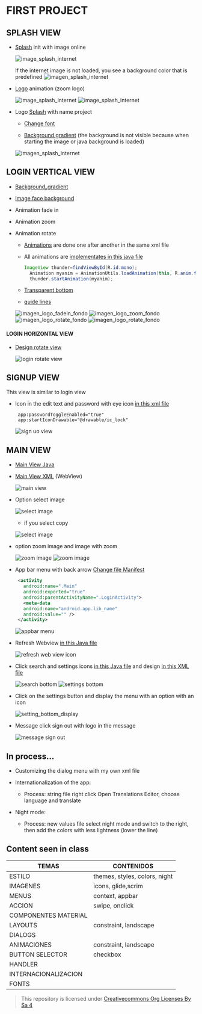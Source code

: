 # FIRST PROJECT

## SPLASH VIEW
 * [Splash](https://github.com/AlmuFerCar/First/blob/master/app/src/main/java/com/afernandezcar/first/Splash.java) init with image online


   ![image_splash_internet](img/splash_con_carga_imagen.png)


   If the internet image is not loaded, you see a background color that is predefined
      ![imagen_splash_internet](img/splash_sin_carga_imagen.png)


 * [Logo](https://github.com/AlmuFerCar/First/blob/master/app/src/main/res/anim/scale.xml) animation (zoom logo)


   ![image_splash_internet](img/logo_splash_normal.png)  ![image_splash_internet](img/logo_splash_zoom.png)

 * Logo [Splash](https://github.com/AlmuFerCar/First/blob/master/app/src/main/res/layout/activity_splash.xml) with name project
   
   
   * [Change font](https://github.com/AlmuFerCar/First/blob/master/app/src/main/res/font/barriecito.xml)


   * [Background gradient](https://github.com/AlmuFerCar/First/blob/master/app/src/main/res/drawable/gradient.xml) (the background is not visible because when starting the image or java background is loaded)


   ![imagen_splash_internet](img/vista_splash_sin_java.png)


## LOGIN VERTICAL VIEW 
 * [Background_gradient](https://github.com/AlmuFerCar/First/blob/master/app/src/main/res/drawable/gradient.xml)


 * [Image face background](https://github.com/AlmuFerCar/First/blob/master/app/src/main/java/com/afernandezcar/first/LoginActivity.java)


 * Animation fade in


 * Animation zoom


 * Animation rotate 


   * [Animations](https://github.com/AlmuFerCar/First/blob/master/app/src/main/res/anim/fadein.xml) are done one after another in the same xml file


   * All animations are [implementates in this java file](https://github.com/AlmuFerCar/First/blob/master/app/src/main/java/com/afernandezcar/first/LoginActivity.java)
      
     
      ```Java
      ImageView thunder=findViewById(R.id.mono);
        Animation myanim = AnimationUtils.loadAnimation(this, R.anim.fadein);
        thunder.startAnimation(myanim);
      ```
     
   * [Transparent bottom](https://github.com/AlmuFerCar/First/blob/master/app/src/main/res/layout/activity_login.xml)


   * [guide lines](https://github.com/AlmuFerCar/First/blob/master/app/src/main/res/layout/activity_login.xml)


   ![imagen_logo_fadein_fondo](img/login_1.png)  ![imagen_logo_zoom_fondo](img/login_2.png)  ![imagen_logo_rotate_fondo](img/login_3.png)  ![imagen_logo_rotate_fondo](img/login_4.png)


  #### LOGIN HORIZONTAL VIEW


* [Design rotate view](https://github.com/AlmuFerCar/First/blob/master/app/src/main/res/layout-land/activity_login.xml)


   ![login rotate view](img/land_view.png)


## SIGNUP VIEW


This view is similar to login view


* Icon in the edit text and password with eye icon [in this xml file](https://github.com/AlmuFerCar/First/blob/master/app/src/main/res/layout/activity_signup.xml)
   
  
   ```
    app:passwordToggleEnabled="true"
    app:startIconDrawable="@drawable/ic_lock"
   ```


   ![sign uo view](img/sign_up.png)


## MAIN VIEW


* [Main View Java](https://github.com/AlmuFerCar/First/blob/master/app/src/main/java/com/afernandezcar/first/Main.java)


* [Main View XML](https://github.com/AlmuFerCar/First/blob/master/app/src/main/res/layout/activity_main.xml) (WebView)


   ![main view](img/main_1.png)


* Option select image


   ![select image](img/context_menu.png)


   * if you select copy


   ![select image](img/context_menu_copy.png)


* option zoom image and image with zoom


   ![zoom image](img/imagen_zoom.png) ![zoom image](img/imagen_con_zoom.png)


* App bar menu with back arrow  [Change file Manifest](https://github.com/AlmuFerCar/First/blob/master/app/src/main/AndroidManifest.xml)
   
  
   ```XML
    <activity
      android:name=".Main"
      android:exported="true"
      android:parentActivityName=".LoginActivity">
      <meta-data
      android:name="android.app.lib_name"
      android:value="" />
    </activity>
   ```


   ![appbar menu](img/appbar.png)


* Refresh Webview [in this Java file](https://github.com/AlmuFerCar/First/blob/master/app/src/main/java/com/afernandezcar/first/Main.java)


   ![refresh web view icon](img/main_2.png)


* Click search and settings icons [in this Java file](https://github.com/AlmuFerCar/First/blob/master/app/src/main/java/com/afernandezcar/first/Main.java) and design [in this XML file](https://github.com/AlmuFerCar/First/blob/master/app/src/main/res/menu/menu_appbar.xml)


   ![search bottom](img/main_3.png) ![settings bottom](img/main_4.png)


* Click on the settings button and display the menu with an option with an icon


   ![setting_bottom_display](img/main_6.png)


* Message click sign out with logo in the message


   ![message sign out](img/main_7.png)


## In process...


* Customizing the dialog menu with my own xml file


* Internationalization of the app:


  * Process: string file right click Open Translations Editor, choose language and translate


* Night mode:
  
  
  * Process: new values file select night mode and switch to the right, then add the colors with less lightness (lower the line)


## Content seen in class


| TEMAS                | CONTENIDOS                    |
|----------------------|-------------------------------|
| ESTILO               | themes, styles, colors, night |
| IMAGENES             | icons, glide,scrim            |
| MENUS                | context, appbar               |
| ACCION               | swipe, onclick                |
| COMPONENTES MATERIAL |                               |
| LAYOUTS              | constraint, landscape         |
| DIALOGS              |                               |
| ANIMACIONES          | constraint, landscape         |
| BUTTON SELECTOR      | checkbox                      |
| HANDLER              |                               |
| INTERNACIONALIZACION |                               |
| FONTS                |                               |


>This repository is licensed under
>[Creativecommons Org Licenses By Sa 4](http://creativecommons.org/licenses/by-sa/4.0/)